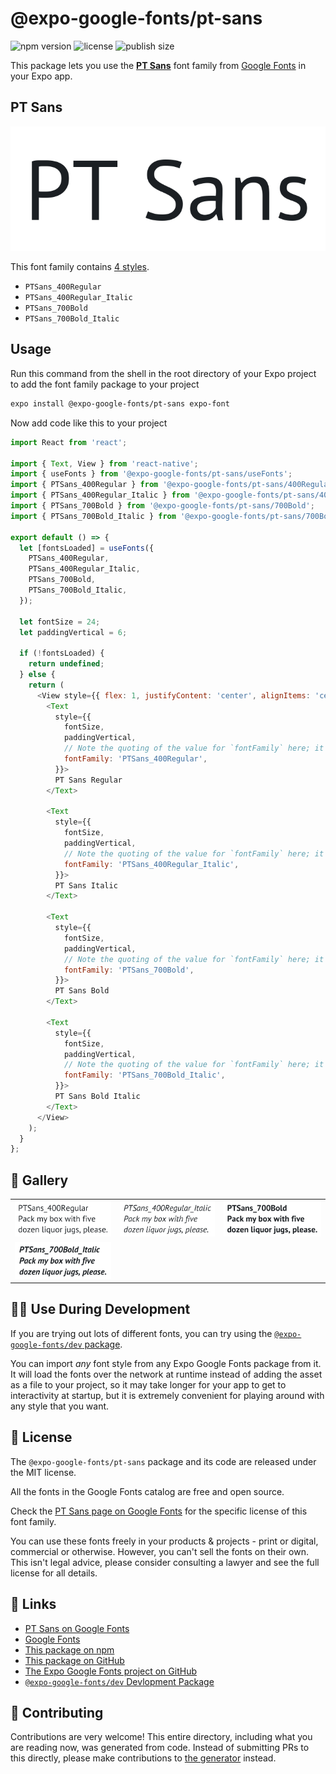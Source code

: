 # @expo-google-fonts/pt-sans

![npm version](https://flat.badgen.net/npm/v/@expo-google-fonts/pt-sans)
![license](https://flat.badgen.net/github/license/expo/google-fonts)
![publish size](https://flat.badgen.net/packagephobia/install/@expo-google-fonts/pt-sans)

This package lets you use the [**PT Sans**](https://fonts.google.com/specimen/PT+Sans) font family from [Google Fonts](https://fonts.google.com/) in your Expo app.

## PT Sans

![PT Sans](./font-family.png)

This font family contains [4 styles](#-gallery).

- `PTSans_400Regular`
- `PTSans_400Regular_Italic`
- `PTSans_700Bold`
- `PTSans_700Bold_Italic`

## Usage

Run this command from the shell in the root directory of your Expo project to add the font family package to your project
```sh
expo install @expo-google-fonts/pt-sans expo-font
```

Now add code like this to your project
```js
import React from 'react';

import { Text, View } from 'react-native';
import { useFonts } from '@expo-google-fonts/pt-sans/useFonts';
import { PTSans_400Regular } from '@expo-google-fonts/pt-sans/400Regular';
import { PTSans_400Regular_Italic } from '@expo-google-fonts/pt-sans/400Regular_Italic';
import { PTSans_700Bold } from '@expo-google-fonts/pt-sans/700Bold';
import { PTSans_700Bold_Italic } from '@expo-google-fonts/pt-sans/700Bold_Italic';

export default () => {
  let [fontsLoaded] = useFonts({
    PTSans_400Regular,
    PTSans_400Regular_Italic,
    PTSans_700Bold,
    PTSans_700Bold_Italic,
  });

  let fontSize = 24;
  let paddingVertical = 6;

  if (!fontsLoaded) {
    return undefined;
  } else {
    return (
      <View style={{ flex: 1, justifyContent: 'center', alignItems: 'center' }}>
        <Text
          style={{
            fontSize,
            paddingVertical,
            // Note the quoting of the value for `fontFamily` here; it expects a string!
            fontFamily: 'PTSans_400Regular',
          }}>
          PT Sans Regular
        </Text>

        <Text
          style={{
            fontSize,
            paddingVertical,
            // Note the quoting of the value for `fontFamily` here; it expects a string!
            fontFamily: 'PTSans_400Regular_Italic',
          }}>
          PT Sans Italic
        </Text>

        <Text
          style={{
            fontSize,
            paddingVertical,
            // Note the quoting of the value for `fontFamily` here; it expects a string!
            fontFamily: 'PTSans_700Bold',
          }}>
          PT Sans Bold
        </Text>

        <Text
          style={{
            fontSize,
            paddingVertical,
            // Note the quoting of the value for `fontFamily` here; it expects a string!
            fontFamily: 'PTSans_700Bold_Italic',
          }}>
          PT Sans Bold Italic
        </Text>
      </View>
    );
  }
};

```

## 🔡 Gallery


||||
|-|-|-|
|![PTSans_400Regular](.//400Regular/PTSans_400Regular.ttf.png)|![PTSans_400Regular_Italic](.//400Regular_Italic/PTSans_400Regular_Italic.ttf.png)|![PTSans_700Bold](.//700Bold/PTSans_700Bold.ttf.png)||
|![PTSans_700Bold_Italic](.//700Bold_Italic/PTSans_700Bold_Italic.ttf.png)||||


## 👩‍💻 Use During Development

If you are trying out lots of different fonts, you can try using the [`@expo-google-fonts/dev` package](https://github.com/expo/google-fonts/tree/master/font-packages/dev#readme).

You can import *any* font style from any Expo Google Fonts package from it. It will load the fonts
over the network at runtime instead of adding the asset as a file to your project, so it may take longer
for your app to get to interactivity at startup, but it is extremely convenient
for playing around with any style that you want.

## 📖 License

The `@expo-google-fonts/pt-sans` package and its code are released under the MIT license.

All the fonts in the Google Fonts catalog are free and open source.

Check the [PT Sans page on Google Fonts](https://fonts.google.com/specimen/PT+Sans) for the specific license of this font family.

You can use these fonts freely in your products & projects - print or digital, commercial or otherwise. However, you can't sell the fonts on their own. This isn't legal advice, please consider consulting a lawyer and see the full license for all details.

## 🔗 Links

- [PT Sans on Google Fonts](https://fonts.google.com/specimen/PT+Sans)
- [Google Fonts](https://fonts.google.com/)
- [This package on npm](https://www.npmjs.com/package/@expo-google-fonts/pt-sans)
- [This package on GitHub](https://github.com/expo/google-fonts/tree/master/font-packages/pt-sans)
- [The Expo Google Fonts project on GitHub](https://github.com/expo/google-fonts)
- [`@expo-google-fonts/dev` Devlopment Package](https://github.com/expo/google-fonts/tree/master/font-packages/dev)

## 🤝 Contributing

Contributions are very welcome! This entire directory, including what you are reading now, was generated from code. Instead of submitting PRs to this directly, please make contributions to [the generator](https://github.com/expo/google-fonts/tree/master/packages/generator) instead.
